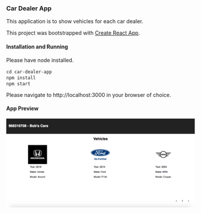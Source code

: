 ### Car Dealer App

This application is to show vehicles for each car dealer.

This project was bootstrapped with [Create React App](https://github.com/facebookincubator/create-react-app).

#### Installation and Running

Please have node installed.

```shell
cd car-dealer-app
npm install
npm start
```

Please navigate to http://localhost:3000 in your browser of choice.

#### App Preview

![Landing Page](/app-preview.png)